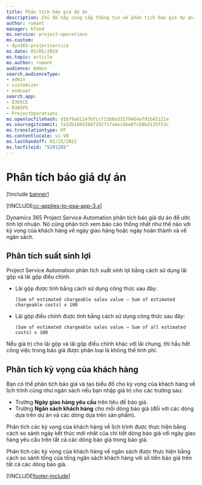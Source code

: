 ```yaml
---
title: Phân tích báo giá dự án
description: Chủ đề này cung cấp thông tin về phân tích báo giá dự án.
author: rumant
manager: kfend
ms.service: project-operations
ms.custom:
- dyn365-projectservice
ms.date: 03/05/2019
ms.topic: article
ms.author: rumant
audience: Admin
search.audienceType:
- admin
- customizer
- enduser
search.app:
- D365CE
- D365PS
- ProjectOperations
ms.openlocfilehash: d1b79a61147bfccf13b0a33179464af91b45121e
ms.sourcegitcommit: fa32b1893286f20271fa4ec4be8fc68bd135f53c
ms.translationtype: HT
ms.contentlocale: vi-VN
ms.lasthandoff: 02/15/2021
ms.locfileid: "5291285"
---
```

# <a name="analysis-of-project-quotes"></a>Phân tích báo giá dự án

[!include [banner](../includes/psa-now-project-operations.md)]

[!INCLUDE[cc-applies-to-psa-app-3.x](../includes/cc-applies-to-psa-app-3x.md)]

Dynamics 365 Project Service Automation phân tích báo giá dự án để ước tính lợi nhuận. Nó cũng phân tích xem báo cáo thống nhất như thế nào với kỳ vọng của khách hàng về ngày giao hàng hoặc ngày hoàn thành và về ngân sách.

## <a name="profitability-analysis"></a>Phân tích suất sinh lợi

Project Service Automation phân tích suất sinh lợi bằng cách sử dụng lãi gộp và lãi gộp điều chỉnh.

- Lãi gộp được tính bằng cách sử dụng công thức sau đây:

  `
    (Sum of estimated chargeable sales value – Sum of estimated chargeable costs) x 100
  `
- Lãi gộp điều chỉnh được tính bằng cách sử dụng công thức sau đây:

  `
    (Sum of estimated chargeable sales value – Sum of all estimated costs) x 100
  `

Nếu giá trị cho lãi gộp và lãi gộp điều chỉnh khác với lãi chung, thì hầu hết công việc trong báo giá được phân loại là không thể tính phí.

## <a name="analysis-of-customer-expectations"></a>Phân tích kỳ vọng của khách hàng

Bạn có thể phân tích báo giá và tạo biểu đồ cho kỳ vọng của khách hàng về lịch trình cũng như ngân sách nếu bạn nhập giá trị cho các trường sau:

- Trường **Ngày giao hàng yêu cầu** trên tiêu đề báo giá.
- Trường **Ngân sách khách hàng** cho mỗi dòng báo giá (đối với các dòng dựa trên dự án và các dòng dựa trên sản phẩm).

Phân tích các kỳ vọng của khách hàng về lịch trình được thực hiện bằng cách so sánh ngày kết thúc mới nhất của chi tiết dòng báo giá với ngày giao hàng yêu cầu trên tất cả các dòng báo giá trong báo giá.

Phân tích các kỳ vọng của khách hàng về ngân sách được thực hiện bằng cách so sánh tổng của tổng ngân sách khách hàng với số tiền báo giá trên tất cả các dòng báo giá.


[!INCLUDE[footer-include](../includes/footer-banner.md)]